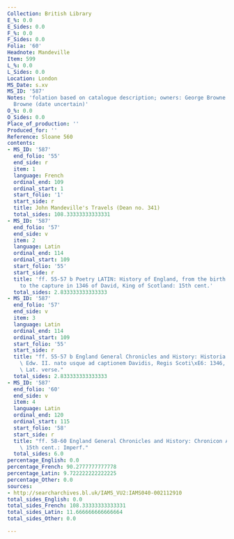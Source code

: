 ```yaml
---
Collection: British Library
E_%: 0.0
E_Sides: 0.0
F_%: 0.0
F_Sides: 0.0
Folia: '60'
Headnote: Mandeville
Item: 599
L_%: 0.0
L_Sides: 0.0
Location: London
MS_Date: s.xv
MS_ID: '587'
Notes: 'folation based on catalogue description; owners: George Browne and Elizabeth
  Browne (date uncertain)'
O_%: 0.0
O_Sides: 0.0
Place_of_production: ''
Produced_for: ''
Reference: Sloane 560
contents:
- MS_ID: '587'
  end_folio: '55'
  end_side: r
  item: 1
  language: French
  ordinal_end: 109
  ordinal_start: 1
  start_folio: '1'
  start_side: r
  title: John Mandeville's Travels (Dean no. 341)
  total_sides: 108.33333333333331
- MS_ID: '587'
  end_folio: '57'
  end_side: v
  item: 2
  language: Latin
  ordinal_end: 114
  ordinal_start: 109
  start_folio: '55'
  start_side: r
  title: 'ff. 55-57 b Poetry LATIN: History of England, from the birth of Fdward III.
    to the capture in 1346 of David, King of Scotland: 15th cent.'
  total_sides: 2.833333333333333
- MS_ID: '587'
  end_folio: '57'
  end_side: v
  item: 3
  language: Latin
  ordinal_end: 114
  ordinal_start: 109
  start_folio: '55'
  start_side: r
  title: "ff. 55-57 b England General Chronicles and History: Historia Angli\xE6 ab\
    \ Edw. II. nato usque ad captionem Davidis, Regis Scoti\xE6: 1346, 15th cent.:\
    \ Lat. verse."
  total_sides: 2.833333333333333
- MS_ID: '587'
  end_folio: '60'
  end_side: v
  item: 4
  language: Latin
  ordinal_end: 120
  ordinal_start: 115
  start_folio: '58'
  start_side: r
  title: "ff. 58-60 England General Chronicles and History: Chronicon Angli\xE6: 1346-1358,\
    \ 15th cent.: Imperf."
  total_sides: 6.0
percentage_English: 0.0
percentage_French: 90.2777777777778
percentage_Latin: 9.722222222222225
percentage_Other: 0.0
sources:
- http://searcharchives.bl.uk/IAMS_VU2:IAMS040-002112910
total_sides_English: 0.0
total_sides_French: 108.33333333333331
total_sides_Latin: 11.666666666666664
total_sides_Other: 0.0

---
```

